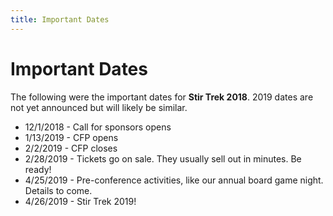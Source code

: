 ```yaml
---
title: Important Dates
---
```



# Important Dates
<div class="icon-hr"></div>

The following were the important dates for **Stir Trek 2018**. 2019 dates are not yet announced but will likely be similar.

* 12/1/2018 - Call for sponsors opens
* 1/13/2019 - CFP opens
* 2/2/2019  - CFP closes
* 2/28/2019 - Tickets go on sale. They usually sell out in minutes. Be ready!
* 4/25/2019 - Pre-conference activities, like our annual board game night. Details to come.
* 4/26/2019 - Stir Trek 2019!